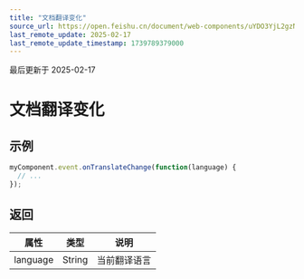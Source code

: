 ```yaml
---
title: "文档翻译变化"
source_url: https://open.feishu.cn/document/web-components/uYDO3YjL2gzN24iN3cjN/old-docs-component/old-event-listener/old-translate-language-change
last_remote_update: 2025-02-17
last_remote_update_timestamp: 1739789379000
---
```

最后更新于 2025-02-17

# 文档翻译变化
## 示例
```js
myComponent.event.onTranslateChange(function(language) {
  // ...
});
```

## 返回
|属性|	类型|	说明|
| ---|----- | ------- | 
|language|	String |当前翻译语言|
